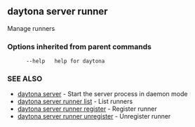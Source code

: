 ## daytona server runner

Manage runners

### Options inherited from parent commands

```
      --help   help for daytona
```

### SEE ALSO

* [daytona server](daytona_server.md)	 - Start the server process in daemon mode
* [daytona server runner list](daytona_server_runner_list.md)	 - List runners
* [daytona server runner register](daytona_server_runner_register.md)	 - Register runner
* [daytona server runner unregister](daytona_server_runner_unregister.md)	 - Unregister runner

